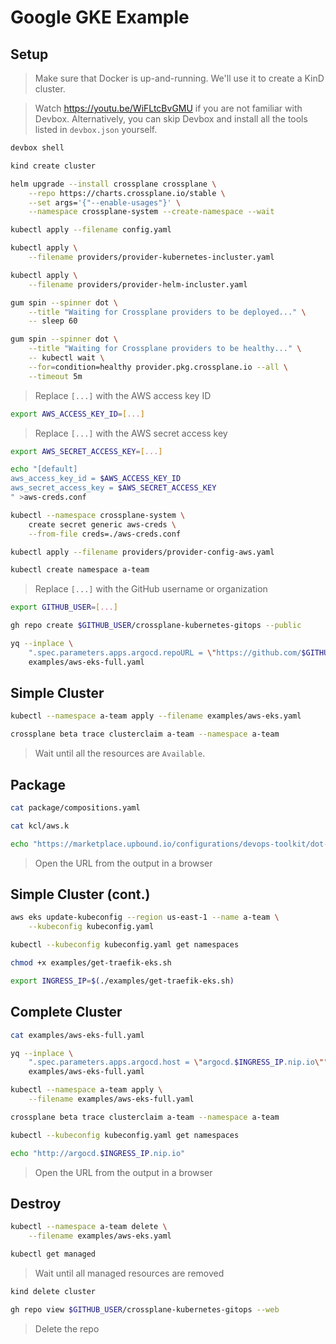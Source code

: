 # Google GKE Example

## Setup

> Make sure that Docker is up-and-running. We'll use it to create a KinD cluster.

> Watch https://youtu.be/WiFLtcBvGMU if you are not familiar with Devbox. Alternatively, you can skip Devbox and install all the tools listed in `devbox.json` yourself.

```sh
devbox shell

kind create cluster

helm upgrade --install crossplane crossplane \
    --repo https://charts.crossplane.io/stable \
    --set args='{"--enable-usages"}' \
    --namespace crossplane-system --create-namespace --wait

kubectl apply --filename config.yaml

kubectl apply \
    --filename providers/provider-kubernetes-incluster.yaml

kubectl apply \
    --filename providers/provider-helm-incluster.yaml

gum spin --spinner dot \
    --title "Waiting for Crossplane providers to be deployed..." \
    -- sleep 60

gum spin --spinner dot \
    --title "Waiting for Crossplane providers to be healthy..." \
    -- kubectl wait \
    --for=condition=healthy provider.pkg.crossplane.io --all \
    --timeout 5m
```

> Replace `[...]` with the AWS access key ID

```sh
export AWS_ACCESS_KEY_ID=[...]
```

> Replace `[...]` with the AWS secret access key

```sh
export AWS_SECRET_ACCESS_KEY=[...]

echo "[default]
aws_access_key_id = $AWS_ACCESS_KEY_ID
aws_secret_access_key = $AWS_SECRET_ACCESS_KEY
" >aws-creds.conf

kubectl --namespace crossplane-system \
    create secret generic aws-creds \
    --from-file creds=./aws-creds.conf

kubectl apply --filename providers/provider-config-aws.yaml

kubectl create namespace a-team
```

> Replace `[...]` with the GitHub username or organization

```sh
export GITHUB_USER=[...]

gh repo create $GITHUB_USER/crossplane-kubernetes-gitops --public

yq --inplace \
    ".spec.parameters.apps.argocd.repoURL = \"https://github.com/$GITHUB_USER/crossplane-kubernetes-gitops\"" \
    examples/aws-eks-full.yaml
```

## Simple Cluster

```sh
kubectl --namespace a-team apply --filename examples/aws-eks.yaml

crossplane beta trace clusterclaim a-team --namespace a-team
```

> Wait until all the resources are `Available`.

## Package

```sh
cat package/compositions.yaml

cat kcl/aws.k

echo "https://marketplace.upbound.io/configurations/devops-toolkit/dot-kubernetes"
```

> Open the URL from the output in a browser

## Simple Cluster (cont.)

```sh
aws eks update-kubeconfig --region us-east-1 --name a-team \
    --kubeconfig kubeconfig.yaml

kubectl --kubeconfig kubeconfig.yaml get namespaces

chmod +x examples/get-traefik-eks.sh

export INGRESS_IP=$(./examples/get-traefik-eks.sh)
```

## Complete Cluster

```sh
cat examples/aws-eks-full.yaml

yq --inplace \
    ".spec.parameters.apps.argocd.host = \"argocd.$INGRESS_IP.nip.io\"" \
    examples/aws-eks-full.yaml

kubectl --namespace a-team apply \
    --filename examples/aws-eks-full.yaml

crossplane beta trace clusterclaim a-team --namespace a-team

kubectl --kubeconfig kubeconfig.yaml get namespaces

echo "http://argocd.$INGRESS_IP.nip.io"
```

> Open the URL from the output in a browser

## Destroy

```sh
kubectl --namespace a-team delete \
    --filename examples/aws-eks.yaml

kubectl get managed
```

> Wait until all managed resources are removed

```sh
kind delete cluster

gh repo view $GITHUB_USER/crossplane-kubernetes-gitops --web
```

> Delete the repo
